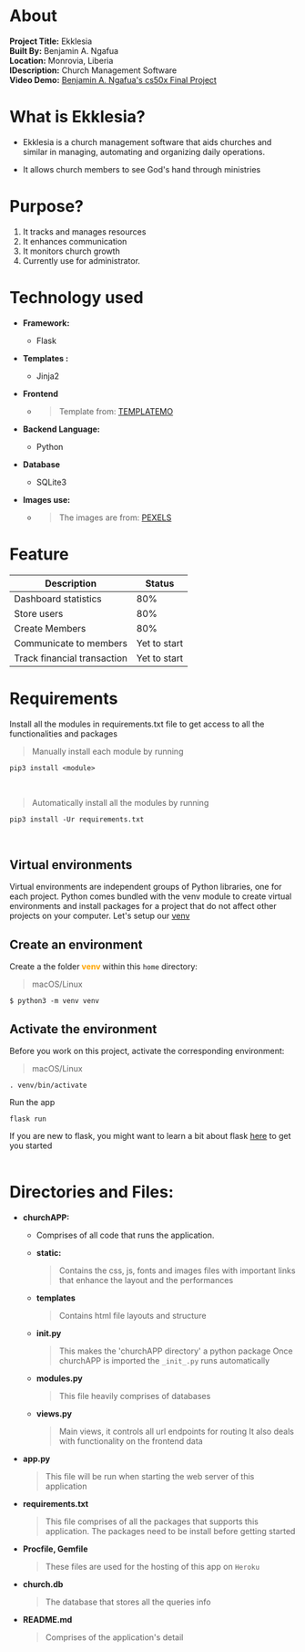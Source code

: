 # About
**Project Title:**   Ekklesia<br>
**Built By:**  Benjamin A. Ngafua<br>
**Location:** Monrovia, Liberia<br>
**IDescription:** Church Management Software<br>
**Video Demo:** [Benjamin A. Ngafua's cs50x Final Project](https://youtu.be/nzqE3m4DkJ8)

# What is Ekklesia?
- Ekklesia is a church management software that aids churches and similar in managing, automating and organizing daily operations.

- It allows church members to see God's hand through ministries

# Purpose?
1. It tracks and manages resources
2. It enhances communication
3. It monitors church growth
4. Currently use for administrator.

# Technology used
- **Framework:**
    - Flask
    
- **Templates :**
    - Jinja2
- **Frontend**
    - >Template from: [TEMPLATEMO](https://themewagon.com/)

- **Backend Language:** 
    - Python
- **Database**
    - SQLite3
- **Images use:**
    - > The images are from: [PEXELS](https://www.pexels.com/)


# Feature
|Description |Status |
|---------|------|
|Dashboard statistics | 80%|
| Store users | 80% |
|Create Members | 80% |
|Communicate to members| Yet to start|
| Track financial transaction | Yet to start |

# Requirements
Install all the modules in requirements.txt file to get access to all the functionalities and packages

> Manually install each module by running
```
pip3 install <module>
```

<br>

> Automatically install all the modules by running

```
pip3 install -Ur requirements.txt
``` 

<br>

## Virtual environments
Virtual environments are independent groups of Python libraries, one for each project.
Python comes bundled with the venv module to create virtual environments and install packages for a project that do not affect other projects on your computer.
Let's setup our   [venv](https://docs.python.org/3/library/venv.html#module-venv)
<br>
## Create an environment
Create a the folder<b style="color: orange;"> venv </b> within this `home` directory: 

> macOS/Linux
```
$ python3 -m venv venv
```

## Activate the environment

Before you work on this project, activate the corresponding environment:

> macOS/Linux
```
. venv/bin/activate
```


Run the app
```
flask run
```


If you are new to flask, you might want to learn a bit about flask [here](https://flask.palletsprojects.com/en/2.2.x/quickstart/) to get you started
<br>
<br>

# Directories and Files:
- **churchAPP:**
    - Comprises of all code that runs the application.
    - **static:**
        > Contains the css, js, fonts and  images files with important 
        links that enhance the layout and the performances
    - **templates**
        > Contains html file layouts and structure
        
    - **__init__.py**
        > This makes the 'churchAPP directory' a python package
        > Once churchAPP is imported the ``_init_.py``  runs automatically
    - **modules.py** 
        > This file heavily comprises of databases
    - **views.py** 
        > Main views, it controls all url endpoints for routing
        > It also deals with functionality on the frontend data 
- **app.py**
    > This file will be run when starting the web server of this application
- **requirements.txt**
    > This file comprises of all the packages that supports this application. The packages need to be install before getting started
- **Procfile, Gemfile**
    > These files are used for the hosting of this app on `Heroku`
- **church.db**
    > The database that stores all the queries info
- **README.md**
    > Comprises of the application's detail